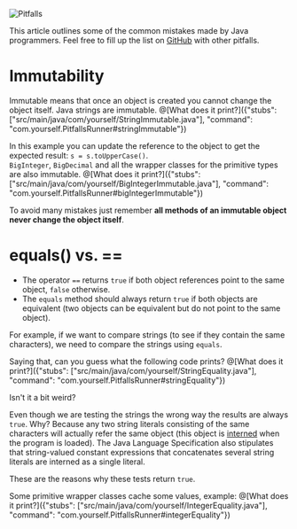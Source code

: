 ![Pitfalls](pitfall.gif "Pitfalls")

This article outlines some of the common mistakes made by Java programmers. Feel free to fill up the list on [GitHub](https://github.com) with other pitfalls.

# Immutability

Immutable means that once an object is created you cannot change the object itself. Java strings are immutable.
@[What does it print?]({"stubs": ["src/main/java/com/yourself/StringImmutable.java"], "command": "com.yourself.PitfallsRunner#stringImmutable"})

In this example you can update the reference to the object to get the expected result: `s = s.toUpperCase()`.  
`BigInteger`, `BigDecimal` and all the wrapper classes for the primitive types are also immutable.
@[What does it print?]({"stubs": ["src/main/java/com/yourself/BigIntegerImmutable.java"], "command": "com.yourself.PitfallsRunner#bigIntegerImmutable"})

To avoid many mistakes just remember **all methods of an immutable object never change the object itself**.

# equals() vs. ==

- The operator `==` returns `true` if both object references point to the same object, `false` otherwise.
- The `equals` method should always return `true` if both objects are equivalent (two objects can be equivalent but do not point to the same object).

For example, if we want to compare strings (to see if they contain the same characters), we need to compare the strings using `equals`.

Saying that, can you guess what the following code prints?
@[What does it print?]({"stubs": ["src/main/java/com/yourself/StringEquality.java"], "command": "com.yourself.PitfallsRunner#stringEquality"})


Isn't it a bit weird?

Even though we are testing the strings the wrong way the results are always `true`. Why? Because any two string literals consisting of the same characters will actually refer the same object (this object is [interned](https://docs.oracle.com/javase/7/docs/api/java/lang/String.html#intern()) when the program is loaded). The Java Language Specification also stipulates that string-valued constant expressions that concatenates several string literals are interned as a single literal.

These are the reasons why these tests return `true`.

Some primitive wrapper classes cache some values, example:
@[What does it print?]({"stubs": ["src/main/java/com/yourself/IntegerEquality.java"], "command": "com.yourself.PitfallsRunner#integerEquality"})